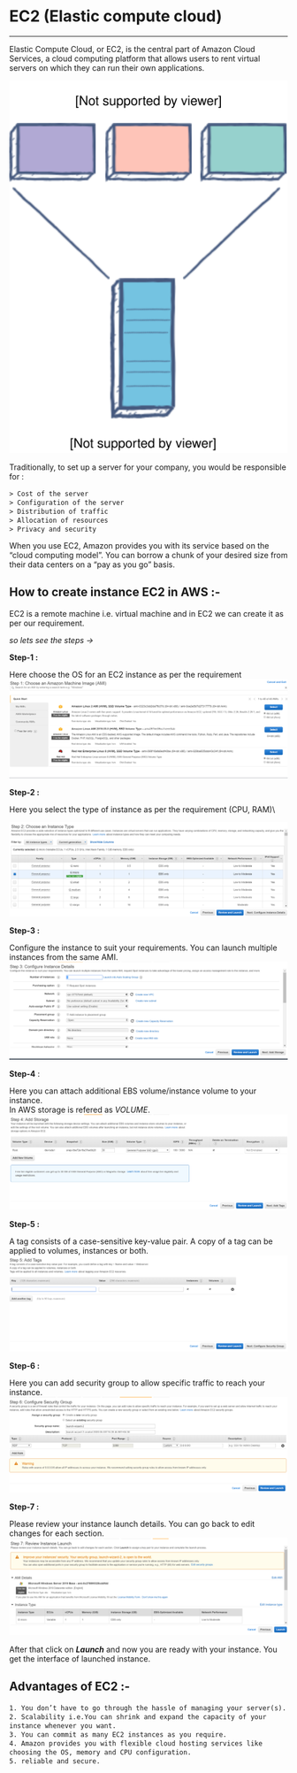# EC2 (Elastic compute cloud)
***

Elastic Compute Cloud, or EC2, is the central part of Amazon Cloud Services, a cloud computing platform that allows users to rent virtual servers on which they can run their own applications.

![Image](server.svg)

Traditionally, to set up a server for your company, you would be responsible for :

```
> Cost of the server
> Configuration of the server
> Distribution of traffic
> Allocation of resources
> Privacy and security
```

When you use EC2, Amazon provides you with its service based on the “cloud computing model”. You can borrow a chunk of your desired size from their data centers on a “pay as you go” basis.


## How to create instance EC2 in AWS :-

EC2 is a remote machine i.e. virtual machine and in EC2 we can create it as per our requirement.

*so lets see the steps ->*

**Step-1 :** 

Here choose the OS for an EC2 instance as per the requirement \
![Image](step1.png)

**Step-2 :**

Here you select the type of instance as per the requirement (CPU, RAM)\

![Image](step2.png)

**Step-3 :**

Configure the instance to suit your requirements. You can launch multiple instances from the same AMI.\
![Image](step3.png)

**Step-4** :

Here you can attach additional EBS volume/instance volume to your instance.\
In AWS storage is refered as *VOLUME*.\
![Image](step4.png)

**Step-5 :**

A tag consists of a case-sensitive key-value pair. A copy of a tag can be applied to volumes, instances or both.\
![Image](step5.png)

**Step-6 :** 

Here you can add security group to allow specific traffic to reach your instance.\
![Image](step6.png)

**Step-7 :**

Please review your instance launch details. You can go back to edit changes for each section.\
![Image](step7.png)

After that click on ***Launch*** and now you are ready with your instance. You get the interface of launched instance. 

## Advantages of EC2 :-

```
1. You don’t have to go through the hassle of managing your server(s).
2. Scalability i.e.You can shrink and expand the capacity of your instance whenever you want.
3. You can commit as many EC2 instances as you require.
4. Amazon provides you with flexible cloud hosting services like choosing the OS, memory and CPU configuration.
5. reliable and secure.
```

